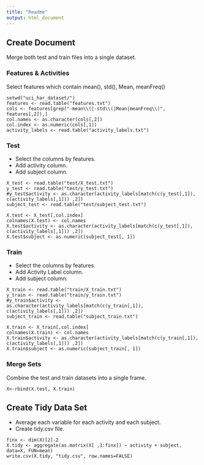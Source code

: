 ```yaml
---
title: "Readme"
output: html_document
---
```


## Create Document
Merge both test and train files into a single dataset.  

### Features & Activities
Select features which contain mean(), std(), Mean, meanFreq()

```{r, echo=TRUE}
setwd("uci_har_dataset/")
features <- read.table("features.txt")
cols <- features[grep("-mean\\(|-std\\(|Mean|meanFreq\\(", features[,2]),]
col.names <- as.character(cols[,2])
col.index <- as.numeric(cols[,1])
activity_labels <- read.table("activity_labels.txt")
```

### Test
* Select the columns by features.
* Add activity column.
* Add subject column.

```{r, echo=TRUE}
X_test <- read.table("test/X_test.txt")
y_test <- read.table("test/y_test.txt")
#y_test$activity <- as.character(activity_labels[match(c(y_test[,1]), c(activity_labels[,1])) ,2])
subject_test <- read.table("test/subject_test.txt")

X.test <- X_test[,col.index]
colnames(X.test) <- col.names
X.test$activity <- as.character(activity_labels[match(c(y_test[,1]), c(activity_labels[,1])) ,2])
X.test$subject <- as.numeric(subject_test[, 1])
```

### Train
* Select the columns by features.
* Add Activity Label column.
* Add subject column. 

```{r, echo=TRUE}
X_train <- read.table("train/X_train.txt")
y_train <- read.table("train/y_train.txt")
#y_train$activity <- as.character(activity_labels[match(c(y_train[,1]), c(activity_labels[,1])) ,2])
subject_train <- read.table("subject_train.txt")

X.train <- X_train[,col.index]
colnames(X.train) <- col.names
X.train$activity <- as.character(activity_labels[match(c(y_train[,1]), c(activity_labels[,1])) ,2])
X.train$subject <- as.numeric(subject_train[, 1])
```

### Merge Sets
Combine the test and train datasets into a single frame.

```{r, echo=TRUE}
X<-rbind(X.test, X.train)
```

## Create Tidy Data Set
* Average each variable for each activity and each subject.
* Create tidy.csv file.

```{r, echo=TRUE}
finx <- dim(X)[2]-2
X.tidy <- aggregate(as.matrix(X[ ,1:finx]) ~ activity + subject, data=X, FUN=mean)
write.csv(X.tidy, "tidy.csv", row.names=FALSE)
```
